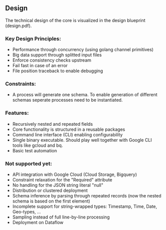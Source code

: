 ## Design

The technical design of the core is visualized in the design blueprint (design.pdf).

### Key Design Principles:
- Performance through concurrency (using golang channel primitives)
- Big data support through splitted input files
- Enforce consistency checks upstream
- Fail fast in case of an error
- File position traceback to enable debugging

### Constraints:
- A process will generate one schema. To enable generation of different schemas seperate processes need to be instantiated.

### Features:
- Recursively nested and repeated fields
- Core functionality is structured in a reusable packages
- Command line interface (CLI) enabling configurability
- Single binary executable. Should play well together with Google CLI tools like gcloud and bq.
- Basic test automation

### Not supported yet:
- API integration with Google Cloud (Cloud Storage, Bigquery)
- Constraint relaxation for the "Required" attribute 
- No handling for the JSON string literal "null"
- Distribution or clustered deployment
- Schema inference by parsing through repeated records (now the nested schema is based on the first element)
- Incomplete support for string-wrapped types: Timestamp, Time, Date, Geo-types, ...
- Sampling instead of full line-by-line processing
- Deployment on Dataflow
